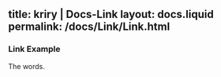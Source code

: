 title:  kriry | Docs-Link
layout: docs.liquid
permalink: /docs/Link/Link.html
---
### Link Example

The words.
